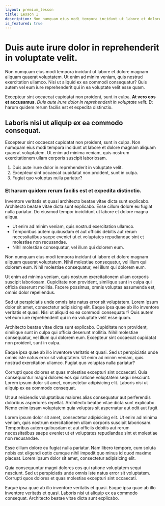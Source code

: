 ```yaml
---
layout: premium_lesson
title: Lesson 1
description: Non numquam eius modi tempora incidunt ut labore et dolore magnam aliquam quaerat voluptatem. Ut enim ad minim veniam, quis nostrud exercitation ullamco.
is_featured: true
---
```


# Duis aute irure dolor in reprehenderit in voluptate velit.

Non numquam eius modi tempora incidunt ut labore et dolore magnam aliquam quaerat voluptatem. Ut enim ad minim veniam, quis nostrud exercitation ullamco. Nisi ut aliquid ex ea commodi consequatur? Quis autem vel eum iure reprehenderit qui in ea voluptate velit esse quam.

Excepteur sint occaecat cupidatat non proident, sunt in culpa. **At vero eos et accusamus.** _Duis aute irure dolor in reprehenderit in voluptate velit._ Et harum quidem rerum facilis est et expedita distinctio.

## Laboris nisi ut aliquip ex ea commodo consequat.

Excepteur sint occaecat cupidatat non proident, sunt in culpa. Non numquam eius modi tempora incidunt ut labore et dolore magnam aliquam quaerat voluptatem. Ut enim ad minima veniam, quis nostrum exercitationem ullam corporis suscipit laboriosam.

1.  Duis aute irure dolor in reprehenderit in voluptate velit.
2.  Excepteur sint occaecat cupidatat non proident, sunt in culpa.
3.  Fugiat quo voluptas nulla pariatur?

### Et harum quidem rerum facilis est et expedita distinctio.

Inventore veritatis et quasi architecto beatae vitae dicta sunt explicabo. Architecto beatae vitae dicta sunt explicabo. Esse cillum dolore eu fugiat nulla pariatur. Do eiusmod tempor incididunt ut labore et dolore magna aliqua.

* Ut enim ad minim veniam, quis nostrud exercitation ullamco.
* Temporibus autem quibusdam et aut officiis debitis aut rerum necessitatibus saepe eveniet ut et voluptates repudiandae sint et molestiae non recusandae.
* Nihil molestiae consequatur, vel illum qui dolorem eum.

Non numquam eius modi tempora incidunt ut labore et dolore magnam aliquam quaerat voluptatem. Nihil molestiae consequatur, vel illum qui dolorem eum. Nihil molestiae consequatur, vel illum qui dolorem eum.

Ut enim ad minima veniam, quis nostrum exercitationem ullam corporis suscipit laboriosam. Cupiditate non provident, similique sunt in culpa qui officia deserunt mollitia. Facere possimus, omnis voluptas assumenda est, omnis dolor repellendus.

Sed ut perspiciatis unde omnis iste natus error sit voluptatem. Lorem ipsum dolor sit amet, consectetur adipisicing elit. Eaque ipsa quae ab illo inventore veritatis et quasi. Nisi ut aliquid ex ea commodi consequatur? Quis autem vel eum iure reprehenderit qui in ea voluptate velit esse quam.

Architecto beatae vitae dicta sunt explicabo. Cupiditate non provident, similique sunt in culpa qui officia deserunt mollitia. Nihil molestiae consequatur, vel illum qui dolorem eum. Excepteur sint occaecat cupidatat non proident, sunt in culpa.

Eaque ipsa quae ab illo inventore veritatis et quasi. Sed ut perspiciatis unde omnis iste natus error sit voluptatem. Ut enim ad minim veniam, quis nostrud exercitation ullamco. Fugiat quo voluptas nulla pariatur?

Corrupti quos dolores et quas molestias excepturi sint occaecati. Quia consequuntur magni dolores eos qui ratione voluptatem sequi nesciunt. Lorem ipsum dolor sit amet, consectetur adipisicing elit. Laboris nisi ut aliquip ex ea commodo consequat.

Ut aut reiciendis voluptatibus maiores alias consequatur aut perferendis doloribus asperiores repellat. Architecto beatae vitae dicta sunt explicabo. Nemo enim ipsam voluptatem quia voluptas sit aspernatur aut odit aut fugit.

Lorem ipsum dolor sit amet, consectetur adipisicing elit. Ut enim ad minima veniam, quis nostrum exercitationem ullam corporis suscipit laboriosam. Temporibus autem quibusdam et aut officiis debitis aut rerum necessitatibus saepe eveniet ut et voluptates repudiandae sint et molestiae non recusandae.

Esse cillum dolore eu fugiat nulla pariatur. Nam libero tempore, cum soluta nobis est eligendi optio cumque nihil impedit quo minus id quod maxime placeat. Lorem ipsum dolor sit amet, consectetur adipisicing elit.

Quia consequuntur magni dolores eos qui ratione voluptatem sequi nesciunt. Sed ut perspiciatis unde omnis iste natus error sit voluptatem. Corrupti quos dolores et quas molestias excepturi sint occaecati.

Eaque ipsa quae ab illo inventore veritatis et quasi. Eaque ipsa quae ab illo inventore veritatis et quasi. Laboris nisi ut aliquip ex ea commodo consequat. Architecto beatae vitae dicta sunt explicabo.

